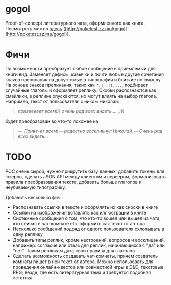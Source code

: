# gogol
Proof-of-concept литературного чата, оформленного как книга.
Посмотреть можно [здесь](http://poketest.zz.mu/gogol) ([http://poketest.zz.mu/gogol](http://poketest.zz.mu/gogol)).

# Фичи
По возможности преобразует любое сообщение в приемлемый для книги вид. Заменяет дефисы, кавычки и почти любые другие сочетания знаков препинания на допустимые в типографии и близкие по смыслу. На основе знаков препинания, таких как `?`, `!`, `!!!`, `...`, подбирает случайные глаголы и оформляет реплику. Скобки распознаются как смайлики, в реплике опускаются, но могут влиять на выбор глагола. Например, текст от пользователя с ником Николай:

> *привееееет всем!)) очень рад всех видеть..... )))*
  
будет преобразован во что-то похожее на

> *— Приве-ет всем! — радостно воскликнул Николай. — Очень рад всех видеть...*

# TODO

POC очень сырой, нужно прикрутить базу данных, добавить токены для юзеров, сделать JSON API между клиентом и сервером, формализовать правила преобразования текста, добавить больше глаголов и неубиваемую типографику.

Добавить несколько фич:
* Распознавать ссылки в тексте и оформлять их как сноски в книге
* Ссылки на изображения вставлять как иллюстрации в книге
* Системные сообщения о том, что кто-то вошёл или вышел из чата, кто сейчас в чат-комнате etc. оформить как текст от автора
* Несколько сообщений подряд от одного пользователя схлопывать в одну реплику
* Добавить типы реплик, кроме настроений, вопросов и восклицаний, например: согласие или отказ для реплик, начинающихся с "да" или "нет". Таким репликам дать свои правила для глаголов
* Сделать возможность создавать чат-комнаты, причем создатель комнаты пишет в ней текст от автора. Можно использовать для проведения онлайн-квестов или совместной игры в D&D, текстовые RPG; везде, где есть литературная тема и требуется подобная эстетика.
